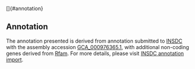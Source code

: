 []{#annotation}

Annotation
----------

The annotation presented is derived from annotation submitted to
[INSDC](http://www.insdc.org) with the assembly accession
[GCA\_000976365.1](http://www.ebi.ac.uk/ena/data/view/GCA_000976365.1),
with additional non-coding genes derived from
[Rfam](http://rfam.xfam.org/). For more details, please visit [INSDC
annotation
import](http://ensemblgenomes.org/info/data/insdc_annotation).
